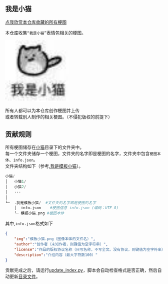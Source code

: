 ## 我是小猫

[点我欣赏本仓库收藏的所有梗图](https://yunline.github.io/LittleCatMemeCollection/)  

本仓库收集`“我是小猫”`表情包相关的梗图。  

<img src=小猫/我是小猫/我是小猫.jpg width=40%>

所有人都可以为本仓库创作梗图并上传  
或者转载别人制作的相关梗图。（不侵犯版权的前提下）  

## 贡献规则
所有梗图储存在[小猫](./小猫)目录下的文件夹中。  
每一个文件夹储存一个梗图，文件夹的名字即是梗图的名字，文件夹中包含`梗图本体`、`info.json`。  
文件夹结构如下（参考[.我是模板小猫](小猫/.我是模板小猫)）。  

```python
小猫/
│   小猫1/
│   小猫2/
│   ···
│
└─  .我是模板小猫/  #文件夹的名字即是梗图的名字
    │  info.json    #梗图信息 info.json (编码：UTF-8)
    └─ 模板小猫.png #梗图本体
```

其中,`info.json`格式如下
```json
{
    "img":"模板小猫.png（图像本体的文件名）", 
    "author":"创作者（未知作者，则键值为空字符串）",
    "license":"作品的版权协议名称（只写名称，不写全文。没有协议，则键值为空字符串）",
    "description":"介绍内容（最大字符数100）"
}
```

贡献完成之后，请运行[update_index.py](update_index.py)，脚本会自动检查格式是否正确，然后自动更新[目录文件](数据/index.json)。